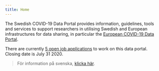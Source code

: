 ```yaml
---
title: Home
---
```


The Swedish COVID-19 Data Portal provides information, guidelines, tools and services to support researchers in utilising Swedish and European infrastructures for data sharing, in particular the [European COVID-19 Data Portal](https://covid19dataportal.org).

There are currently [5 open job applications](/about/#open-positions) to work on this data portal. Closing date is July 31 2020.

> För information på svenska, [klicka här](/sv/).
